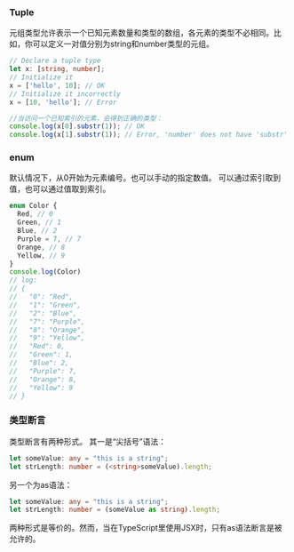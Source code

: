 ### Tuple
元组类型允许表示一个已知元素数量和类型的数组，各元素的类型不必相同。比如，你可以定义一对值分别为string和number类型的元组。

```ts
// Declare a tuple type
let x: [string, number];
// Initialize it
x = ['hello', 10]; // OK
// Initialize it incorrectly
x = [10, 'hello']; // Error

//当访问一个已知索引的元素，会得到正确的类型：
console.log(x[0].substr(1)); // OK
console.log(x[1].substr(1)); // Error, 'number' does not have 'substr'
```

### enum
默认情况下，从0开始为元素编号。也可以手动的指定数值。
可以通过索引取到值，也可以通过值取到索引。

```ts
enum Color {
  Red, // 0
  Green, // 1
  Blue, // 2
  Purple = 7, // 7
  Orange, // 8
  Yellow, // 9
}
console.log(Color)
// log:
// {
//   "0": "Red",
//   "1": "Green",
//   "2": "Blue",
//   "7": "Purple",
//   "8": "Orange",
//   "9": "Yellow",
//   "Red": 0,
//   "Green": 1,
//   "Blue": 2,
//   "Purple": 7,
//   "Orange": 8,
//   "Yellow": 9
// } 
```

### 类型断言

类型断言有两种形式。 其一是“尖括号”语法：

```ts
let someValue: any = "this is a string";
let strLength: number = (<string>someValue).length;
```

另一个为as语法：
```ts
let someValue: any = "this is a string";
let strLength: number = (someValue as string).length;
```
两种形式是等价的。然而，当在TypeScript里使用JSX时，只有as语法断言是被允许的。
